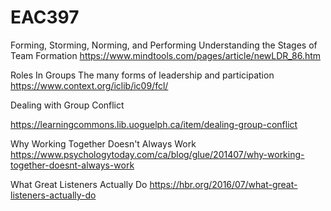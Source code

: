 # EAC397
Forming, Storming, Norming, and Performing
Understanding the Stages of Team Formation
https://www.mindtools.com/pages/article/newLDR_86.htm

Roles In Groups
The many forms of leadership and participation
https://www.context.org/iclib/ic09/fcl/

Dealing with Group Conflict

https://learningcommons.lib.uoguelph.ca/item/dealing-group-conflict

Why Working Together Doesn't Always Work
https://www.psychologytoday.com/ca/blog/glue/201407/why-working-together-doesnt-always-work

What Great Listeners Actually Do
https://hbr.org/2016/07/what-great-listeners-actually-do

